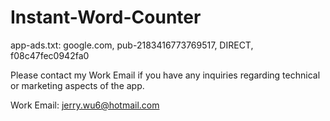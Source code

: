 # Instant-Word-Counter
app-ads.txt: google.com, pub-2183416773769517, DIRECT, f08c47fec0942fa0

Please contact my Work Email if you have any inquiries regarding technical or marketing aspects of the app.

Work Email: jerry.wu6@hotmail.com
